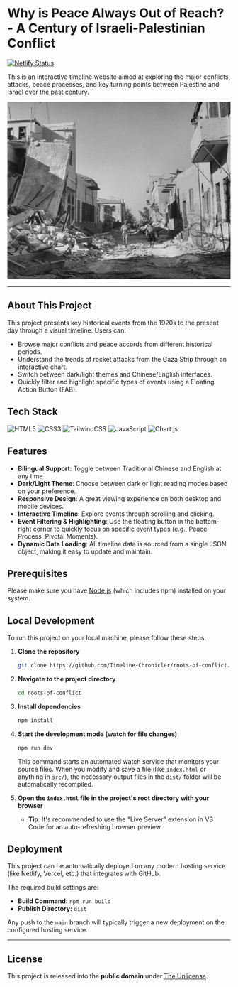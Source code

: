 # Why is Peace Always Out of Reach? - A Century of Israeli-Palestinian Conflict

[![Netlify Status](https://api.netlify.com/api/v1/badges/a35297a1-1e83-4cd4-ae2f-045b12efe9be/deploy-status)](https://app.netlify.com/sites/roots-of-conflict/deploys)

This is an interactive timeline website aimed at exploring the major conflicts, attacks, peace processes, and key turning points between Palestine and Israel over the past century.

[![Project Preview](images/preview.jpg)](https://roots-of-conflict.netlify.app/)

---

## About This Project

This project presents key historical events from the 1920s to the present day through a visual timeline. Users can:
* Browse major conflicts and peace accords from different historical periods.
* Understand the trends of rocket attacks from the Gaza Strip through an interactive chart.
* Switch between dark/light themes and Chinese/English interfaces.
* Quickly filter and highlight specific types of events using a Floating Action Button (FAB).

## Tech Stack

![HTML5](https://img.shields.io/badge/html5-%23E34F26.svg?style=for-the-badge&logo=html5&logoColor=white)
![CSS3](https://img.shields.io/badge/css3-%231572B6.svg?style=for-the-badge&logo=css3&logoColor=white)
![TailwindCSS](https://img.shields.io/badge/tailwindcss-%2338B2AC.svg?style=for-the-badge&logo=tailwind-css&logoColor=white)
![JavaScript](https://img.shields.io/badge/javascript-%23323330.svg?style=for-the-badge&logo=javascript&logoColor=%23F7DF1E)
![Chart.js](https://img.shields.io/badge/chart.js-F5788D.svg?style=for-the-badge&logo=chart.js&logoColor=white)

## Features

* **Bilingual Support**: Toggle between Traditional Chinese and English at any time.
* **Dark/Light Theme**: Choose between dark or light reading modes based on your preference.
* **Responsive Design**: A great viewing experience on both desktop and mobile devices.
* **Interactive Timeline**: Explore events through scrolling and clicking.
* **Event Filtering & Highlighting**: Use the floating button in the bottom-right corner to quickly focus on specific event types (e.g., Peace Process, Pivotal Moments).
* **Dynamic Data Loading**: All timeline data is sourced from a single JSON object, making it easy to update and maintain.

## Prerequisites

Please make sure you have [Node.js](https://nodejs.org/) (which includes npm) installed on your system.

## Local Development

To run this project on your local machine, please follow these steps:

1.  **Clone the repository**
    ```bash
    git clone https://github.com/Timeline-Chronicler/roots-of-conflict.git    
    ```

2.  **Navigate to the project directory**
    ```bash
    cd roots-of-conflict
    ```

3.  **Install dependencies**
    ```bash
    npm install
    ```

4.  **Start the development mode (watch for file changes)**
    ```bash
    npm run dev
    ```
    This command starts an automated watch service that monitors your source files. When you modify and save a file (like `index.html` or anything in `src/`), the necessary output files in the `dist/` folder will be automatically recompiled.

5.  **Open the `index.html` file in the project's root directory with your browser**
    * **Tip**: It's recommended to use the "Live Server" extension in VS Code for an auto-refreshing browser preview.

## Deployment

This project can be automatically deployed on any modern hosting service (like Netlify, Vercel, etc.) that integrates with GitHub.

The required build settings are:
* **Build Command:** `npm run build`
* **Publish Directory:** `dist`

Any push to the `main` branch will typically trigger a new deployment on the configured hosting service.
    
---

## License

This project is released into the **public domain** under [The Unlicense](https://unlicense.org/).